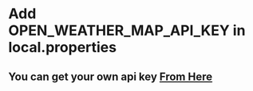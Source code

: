 <body>
<h1>Add OPEN_WEATHER_MAP_API_KEY in local.properties</h1>
<h2>You can get your own api key <a href="https://home.openweathermap.org/">From Here</a></h2>
</body>
